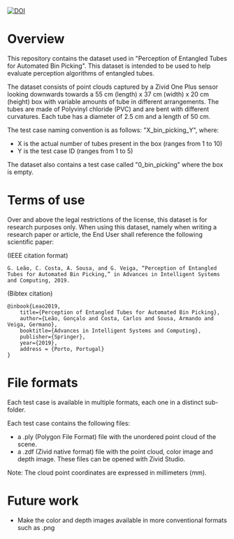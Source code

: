 [![DOI](https://zenodo.org/badge/192831421.svg)](https://zenodo.org/badge/latestdoi/192831421)

# Overview

This repository contains the dataset used in "Perception of Entangled Tubes for Automated Bin Picking". This dataset is intended to be used to help evaluate perception algorithms of entangled tubes.

The dataset consists of point clouds captured by a Zivid One Plus sensor looking downwards towards a 55 cm (length) x 37 cm (width) x 20 cm (height) box with variable amounts of tube in different arrangements. The tubes are made of Polyvinyl chloride (PVC) and are bent with different curvatures. Each tube has a diameter of 2.5 cm and a length of 50 cm. 

The test case naming convention is as follows: "X_bin_picking_Y", where:
- X is the actual number of tubes present in the box (ranges from 1 to 10)
- Y is the test case ID (ranges from 1 to 5)

The dataset also contains a test case called "0_bin_picking" where the box is empty.

# Terms of use

Over and above the legal restrictions of the license, this dataset is for research purposes only. When using this dataset, namely when writing a research paper or article, the End User shall reference the following scientific paper:

(IEEE citation format)
```
G. Leão, C. Costa, A. Sousa, and G. Veiga, “Perception of Entangled Tubes for Automated Bin Picking,” in Advances in Intelligent Systems and Computing, 2019.
```

(Bibtex citation)
```
@inbook{Leao2019,
	title={Perception of Entangled Tubes for Automated Bin Picking},
	author={Leão, Gonçalo and Costa, Carlos and Sousa, Armando and Veiga, Germano},
	booktitle={Advances in Intelligent Systems and Computing},
	publisher={Springer},
	year={2019},
	address = {Porto, Portugal}
}
```

# File formats

Each test case is available in multiple formats, each one in a distinct sub-folder.

Each test case contains the following files:
- a .ply (Polygon File Format) file with the unordered point cloud of the scene.
- a .zdf (Zivid native format) file with the point cloud, color image and depth image. These files can be opened with Zivid Studio.

Note: The cloud point coordinates are expressed in millimeters (mm).

# Future work
- Make the color and depth images available in more conventional formats such as .png
